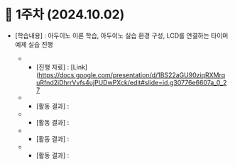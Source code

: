 # 📑 1주차 (2024.10.02)

- [학습내용] : 아두이노 이론 학습, 아두이노 실습 환경 구성, LCD를 연결하는 타이머 예제 실습 진행
  
   - [진행자]: 서지완
      - [진행 자료] : [Link](https://docs.google.com/presentation/d/1BS22aGU90ziqRXMrquRfnd2iDhrrVvfs4ujPUDwPXck/edit#slide=id.g30776e6607a_0_27
   
   - [참가자 1]: 김수윤 
      - [활동 결과] : 
      
   - [참가자 2]: 박준현
      - [활동 결과] :
    
   - [참가자 3]: 이준영
      - [활동 결과] :
   
   - [참가자 4]: 천영기
      - [활동 결과] :
